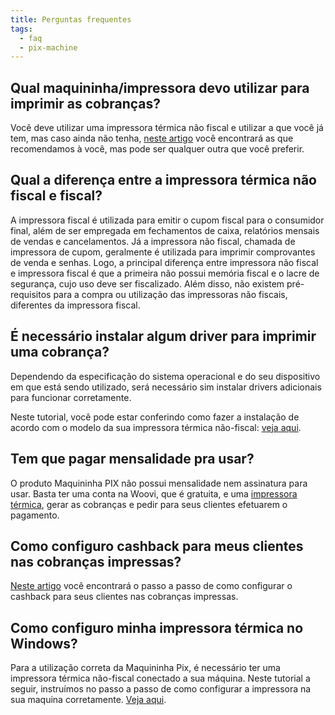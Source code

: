 ```yaml
---
title: Perguntas frequentes
tags:
  - faq
  - pix-machine
---
```


## Qual maquininha/impressora devo utilizar para imprimir as cobranças?

Você deve utilizar uma impressora térmica não fiscal e utilizar a que você já tem, mas caso ainda não tenha,
[neste artigo](https://woovi.com/articles/maquininhas/) você encontrará as que recomendamos à você, mas pode ser qualquer outra que você preferir.

## Qual a diferença entre a impressora térmica não fiscal e fiscal?

A impressora fiscal é utilizada para emitir o cupom fiscal para o consumidor final, além de ser empregada em
fechamentos de caixa, relatórios mensais de vendas e cancelamentos. Já a impressora não fiscal, chamada de
impressora de cupom, geralmente é utilizada para imprimir comprovantes de venda e senhas. Logo, a principal
diferença entre impressora não fiscal e impressora fiscal é que a primeira não possui memória fiscal e o lacre
de segurança, cujo uso deve ser fiscalizado. Além disso, não existem pré-requisitos para a compra ou utilização
das impressoras não fiscais, diferentes da impressora fiscal.

## É necessário instalar algum driver para imprimir uma cobrança?

Dependendo da especificação do sistema operacional e do seu dispositivo em que está sendo utilizado, será necessário sim instalar drivers adicionais para funcionar corretamente.

Neste tutorial, você pode estar conferindo como fazer a instalação de acordo com o modelo da
sua impressora térmica não-fiscal: [veja aqui](./is-it-necessary-to-install-any-driver-to-print-a-charge.md).

## Tem que pagar mensalidade pra usar?

O produto Maquininha PIX não possui mensalidade nem assinatura para usar. Basta ter uma conta na Woovi, que é
gratuita, e uma [impressora térmica](https://woovi.com/articles/maquininhas/), gerar as cobranças e pedir para seus clientes efetuarem o pagamento.

## Como configuro cashback para meus clientes nas cobranças impressas?

[Neste artigo](https://developers.woovi.com.br/docs/cashback/cashback-how-to-config) você encontrará o passo a passo de como configurar o cashback para seus clientes nas cobranças
impressas.

## Como configuro minha impressora térmica no Windows?

Para a utilização correta da Maquininha Pix, é necessário ter uma impressora térmica não-fiscal
conectado a sua máquina. Neste tutorial a seguir, instruímos no passo a passo de como configurar a impressora na sua maquina corretamente. [Veja aqui](./setup-pix-machine.md).
